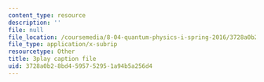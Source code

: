 ```yaml
---
content_type: resource
description: ''
file: null
file_location: /coursemedia/8-04-quantum-physics-i-spring-2016/3728a0b28bd4595752951a94b5a256d4_gMHkf-107Sw.srt
file_type: application/x-subrip
resourcetype: Other
title: 3play caption file
uid: 3728a0b2-8bd4-5957-5295-1a94b5a256d4
---
```

